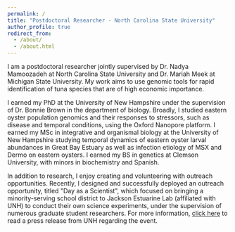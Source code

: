 ```yaml
---
permalink: /
title: "Postdoctoral Researcher - North Carolina State University"
author_profile: true
redirect_from: 
  - /about/
  - /about.html
---
```


I am a postdoctoral researcher jointly supervised by Dr. Nadya Mamoozadeh at North Carolina State University and Dr. Mariah Meek at Michigan State University. My work aims to use genomic tools for rapid identification of tuna species that are of high economic importance. 

I earned my PhD at the University of New Hampshire under the supervision of Dr. Bonnie Brown in the department of biology. Broadly, I studied eastern oyster population genomics and their responses to stressors, such as disease and temporal conditions, using the Oxford Nanopore platform. I earned my MSc in integrative and organismal biology at the University of New Hampshire studying temporal dynamics of eastern oyster larval abundances in Great Bay Estuary as well as infection etiology of MSX and Dermo on eastern oysters. I earned my BS in genetics at Clemson University, with minors in biochemistry and Spanish.

In addition to research, I enjoy creating and volunteering with outreach opportunities. Recently, I designed and successfully deployed an outreach opportunity, titled "Day as a Scientist", which focused on bringing a minority-serving school district to Jackson Estuarine Lab (affiliated with UNH) to conduct their own science experiments, under the supervision of numerous graduate student researchers. For more information, [click here](https://www.unh.edu/unhtoday/2023/11/colsa-grad-student-leads-day-scientist-event-manchester-high-schoolers) to read a press release from UNH regarding the event.